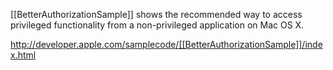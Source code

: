 [[BetterAuthorizationSample]] shows the recommended way to access privileged functionality from a non-privileged application on Mac OS X.

http://developer.apple.com/samplecode/[[BetterAuthorizationSample]]/index.html